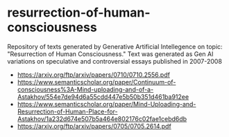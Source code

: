 # resurrection-of-human-consciousness
Repository of texts generated by Generative Artificial Intellegence on topic: "Resurrection of Human Consciousness."
Text was generated as Gen AI variations on speculative and controversial essays published in 2007-2008 
- https://arxiv.org/ftp/arxiv/papers/0710/0710.2556.pdf
- https://www.semanticscholar.org/paper/Continuum-of-consciousness%3A-Mind-uploading-and-of-a-Astakhov/554e7de94d6a55cdd447e5b50b351d461ba912ee
- https://www.semanticscholar.org/paper/Mind-Uploading-and-Resurrection-of-Human-Place-for-Astakhov/1a232d674e507b5a464e802176c02fae1cebd6db
- https://arxiv.org/ftp/arxiv/papers/0705/0705.2614.pdf

